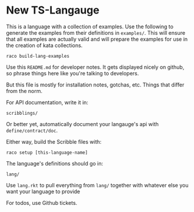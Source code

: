 # New TS-Langauge

This is a language with a collection of examples.  Use the following to generate the examples from their definitions in `examples/`.  This will ensure that all examples are actually valid and will prepare the examples for use in the creation of kata collections. 

```
raco build-lang-examples
```

Use this `README.md` for developer notes.  It gets displayed nicely on github, so phrase things here like you're talking to developers.

But this file is mostly for installation notes, gotchas, etc.
Things that differ from the norm.

For API documentation, write it in:

```
scribblings/
```

Or better yet, automatically document your langauge's api with `define/contract/doc`.

Either way, build the Scribble files with:

```
raco setup [this-language-name]
```

The language's definitions should go in:

```
lang/
```

Use `lang.rkt` to pull everything from `lang/` together with whatever else you want your language to provide

For todos, use Github tickets.
